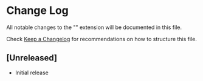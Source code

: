 # Change Log

All notable changes to the "" extension will be documented in this file.

Check [Keep a Changelog](http://keepachangelog.com/) for recommendations on how to structure this file.

## [Unreleased]

- Initial release